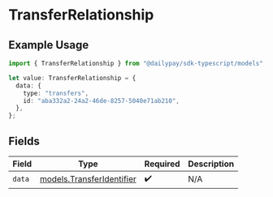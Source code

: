 # TransferRelationship

## Example Usage

```typescript
import { TransferRelationship } from "@dailypay/sdk-typescript/models";

let value: TransferRelationship = {
  data: {
    type: "transfers",
    id: "aba332a2-24a2-46de-8257-5040e71ab210",
  },
};
```

## Fields

| Field                                                        | Type                                                         | Required                                                     | Description                                                  |
| ------------------------------------------------------------ | ------------------------------------------------------------ | ------------------------------------------------------------ | ------------------------------------------------------------ |
| `data`                                                       | [models.TransferIdentifier](../models/transferidentifier.md) | :heavy_check_mark:                                           | N/A                                                          |